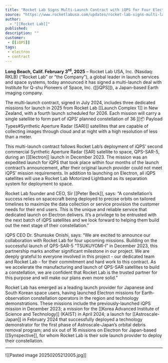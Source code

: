 ```yaml
---
title: "Rocket Lab Signs Multi-Launch Contract with iQPS for Four Electron Missions"
source: "https://www.rocketlabusa.com/updates/rocket-lab-signs-multi-launch-contract-with-iqps-for-four-electron-missions/"
author:
  - "[[Rocket Lab]]"
published:
description: ""
customer: 
 - [[iQPS]]
tags:
 - electron
 - contract
---
```

**Long Beach, Calif. February 3<sup>rd</sup>, 2025** – Rocket Lab USA, Inc. (Nasdaq: RKLB) (“Rocket Lab” or “the Company”), a global leader in launch services and space systems, today announced it has signed a multi-launch deal with Institute for Q-shu Pioneers of Space, Inc. ([[iQPS]]), a Japan-based Earth imaging company.

The multi-launch contract, signed in July 2024, includes three dedicated missions for launch in 2025 from Rocket Lab [[Launch Complex 1]] in New Zealand, with a fourth launch scheduled for 2026. Each mission will carry a single satellite to form part of iQPS’ planned constellation of 36 [[📦 Payload Types#Synthetic Aperture Radar (SAR)]] satellites that are capable of collecting images through cloud and at night with a high resolution of less than a meter.

This multi-launch contract follows Rocket Lab’s deployment of iQPS’ second commercial Synthetic Aperture Radar (SAR) satellite to space, QPS-SAR-5, during an [[Electron]] launch in December 2023. The mission was an expedited launch for iQPS that took place within four months of the launch contract’s announcement, after their original launch provider could not meet iQPS’ mission requirements. In addition to launching on Electron, all iQPS satellites will use a Rocket Lab Motorized Lightband as its separation system for deployment to space.

Rocket Lab founder and CEO, Sir [[Peter Beck]], says: “A constellation’s success relies on spacecraft being deployed to precise orbits on tailored timelines to maximize the data collection or service provision the customer needs for their end users. This is the unique and reliable service that dedicated launch on Electron delivers. It’s a privilege to be entrusted with the next batch of iQPS satellites and we look forward to helping them build out the next stage of their constellation.”

iQPS CEO Dr. Shunsuke Onishi, says: “We are excited to announce our collaboration with Rocket Lab for four upcoming missions. Building on the successful launch of QPS-SAR-5 “TSUKUYOMI-I” in December 2023, this partnership marks another significant milestone in our project. We are deeply grateful to everyone involved in this project - our dedicated team and Rocket Lab - for their commitment and hard work to this contract. As we accelerate the manufacturing and launch of QPS-SAR satellites to build a constellation, we are confident that Rocket Lab is the trusted partner for this purpose and will make our plans even more solid.”

Rocket Lab has emerged as a leading launch provider for Japanese and South Korean space users, having launched Electron missions for Earth-observation constellation operators in the region and technology demonstrations. These missions include the previously-launched iQPS mission in December 2023; a mission for the [[Korea Advanced Institute of Science and Technology]] (KAIST) in April 2024; a launch for [[Astroscale-Japan]] in February 2024 that successfully deployed a technology demonstrator for the first phase of Astroscale-Japan’s orbital debris removal program; and six out of 16 missions on Electron for Japan-based [[Synspective]], for whom Rocket Lab is their sole launch provider to deploy their constellation.

---

![[Pasted image 20250205212005.jpg]]